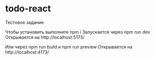 # todo-react
Тестовое задание

Чтобы установить выполните npm i
Запускается через npm run dev
Открывается на http://localhost:5173/

Или через npm run build и npm run preview Открывается на http://localhost:4173/